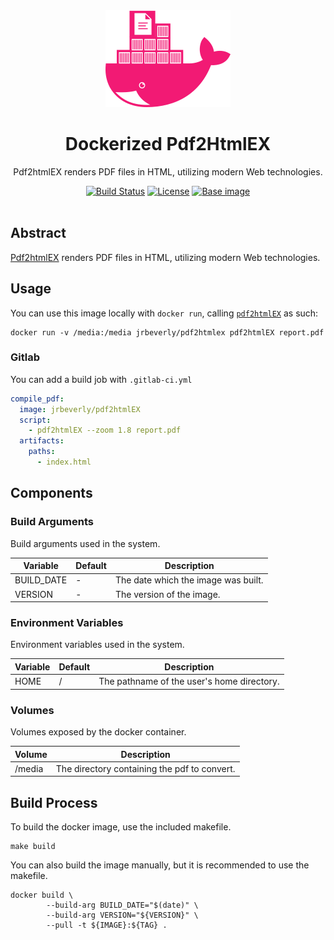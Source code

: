 <div align="center">
  <img alt="Dockerized Pdf2HtmlEX" src="./icon.png"/>
  <br/>
  <h1>Dockerized Pdf2HtmlEX</h1>
</div>

<p align="center">
  Pdf2htmlEX renders PDF files in HTML, utilizing modern Web technologies.
</p>

<div align="center">
  <a href="/../commits/master"><img alt="Build Status" src="/../badges/master/build.svg" /></a>
  <a href="/../blob/master/LICENSE"><img alt="License" src="https://img.shields.io/badge/license-MIT-blue.svg?maxAge=2592000" /></a>
  <a href="https://alpinelinux.org/posts/Alpine-3.3.0-released.html"><img alt="Base image" src="https://img.shields.io/badge/alpine-3.3-green.svg?maxAge=2592000" /></a>
</div>
<br/>

## Abstract

[Pdf2htmlEX](https://github.com/coolwanglu/pdf2htmlEX) renders PDF files in HTML, utilizing modern Web technologies.

## Usage

You can use this image locally with `docker run`, calling [`pdf2htmlEX`](https://github.com/coolwanglu/pdf2htmlEX/wiki/Quick-Start) as such:

```console
docker run -v /media:/media jrbeverly/pdf2htmlex pdf2htmlEX report.pdf
```

### Gitlab
You can add a build job with `.gitlab-ci.yml`

```yaml
compile_pdf:
  image: jrbeverly/pdf2htmlEX
  script:
    - pdf2htmlEX --zoom 1.8 report.pdf
  artifacts:
    paths:
      - index.html
```

## Components
### Build Arguments

Build arguments used in the system.

| Variable | Default | Description |
| ---------- | -------- | --------------- |
| BUILD_DATE | - | The date which the image was built. |
| VERSION | - | The version of the image. |

### Environment Variables

Environment variables used in the system.

| Variable | Default | Description |
| ---------- | -------- | --------------- |
| HOME | / | The pathname of the user's home directory. |

### Volumes

Volumes exposed by the docker container.

| Volume | Description |
| ------ | ----------- |
| /media | The directory containing the pdf to convert. |

## Build Process

To build the docker image, use the included makefile.

```
make build
```

You can also build the image manually, but it is recommended to use the makefile.

```
docker build \
		--build-arg BUILD_DATE="$(date)" \
		--build-arg VERSION="${VERSION}" \
		--pull -t ${IMAGE}:${TAG} .
```